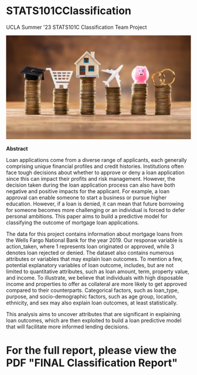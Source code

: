 # STATS101CClassification
UCLA Summer '23 STATS101C Classification Team Project

![](readmebanner.png)

__Abstract__

Loan applications come from a diverse range of applicants, each generally comprising unique
financial profiles and credit histories. Institutions often face tough decisions about whether to
approve or deny a loan application since this can impact their profits and risk management.
However, the decision taken during the loan application process can also have both negative and
positive impacts for the applicant. For example, a loan approval can enable someone to start a
business or pursue higher education. However, if a loan is denied, it can mean that future borrowing
for someone becomes more challenging or an individual is forced to defer personal ambitions.
This paper aims to build a predictive model for classifying the outcome of mortgage loan
applications. 

The data for this project contains information about mortgage loans from the Wells
Fargo National Bank for the year 2019. Our response variable is action_taken, where 1 represents
loan originated or approved, while 3 denotes loan rejected or denied. The dataset also contains
numerous attributes or variables that may explain loan outcomes. To mention a few, potential
explanatory variables of loan outcome, includes, but are not limited to quantitative attributes, such
as loan amount, term, property value, and income. To illustrate, we believe that individuals with
high disposable income and properties to offer as collateral are more likely to get approved compared
to their counterparts. Categorical factors, such as loan_type, purpose, and socio-demographic
factors, such as age group, location, ethnicity, and sex may also explain loan outcomes, at least
statistically. 

This analysis aims to uncover attributes that are significant in explaining loan
outcomes, which are then exploited to build a loan predictive model that will facilitate more
informed lending decisions.

# For the full report, please view the PDF "FINAL Classification Report"

